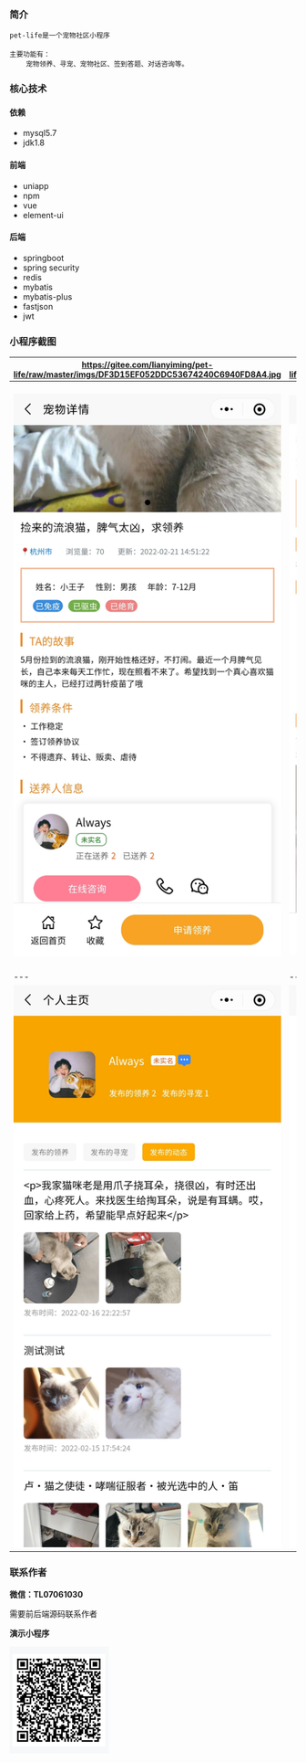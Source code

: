 ### 简介
    pet-life是一个宠物社区小程序

    主要功能有：
        宠物领养、寻宠、宠物社区、签到答题、对话咨询等。

### 核心技术
#### 依赖
- mysql5.7
- jdk1.8
#### 前端
- uniapp
- npm
- vue
- element-ui
#### 后端
- springboot
- spring security
- redis
- mybatis
- mybatis-plus
- fastjson
- jwt

### 小程序截图
|https://gitee.com/lianyiming/pet-life/raw/master/imgs/DF3D15EF052DDC53674240C6940FD8A4.jpg|https://gitee.com/lianyiming/pet-life/raw/master/imgs/DF3D15EF052DDC53674240C6940FD8A4.jpg|https://gitee.com/lianyiming/pet-life/raw/master/imgs/DF3D15EF052DDC53674240C6940FD8A4.jpg|https://gitee.com/lianyiming/pet-life/raw/master/imgs/DF3D15EF052DDC53674240C6940FD8A4.jpg|
|---|---|---|---|
|![输入图片说明](imgs/950B1BCB0D7BC2F8B768B40003C445FE.jpg)|![输入图片说明](imgs/C5DA1D858766518EDDA70213B0209389.jpg)|![输入图片说明](imgs/0DBA62F1FFCFF7ADE136AEB365D6B4C6%20-%20%E5%89%AF%E6%9C%AC.jpg)|![输入图片说明](imgs/3C2B0636550EBEF8070EFECD45C52AEF.jpg)|
|---|---|---|---|
|![输入图片说明](imgs/76DCFD3438255FE4E813B221AB4F2384.jpg)|![输入图片说明](imgs/CD31D18331CCFBB5D4FEAD22EF829125.jpg)|![输入图片说明](imgs/EBCEB148A28ECCE784F11D390D0B5F34.jpg)|![输入图片说明](imgs/2D40AEA666CFE5085044803DD9AB6749.jpg)|

### 联系作者
 **微信：TL07061030** 

需要前后端源码联系作者


 **演示小程序** 

![输入图片说明](imgs/tybxcx.png)
